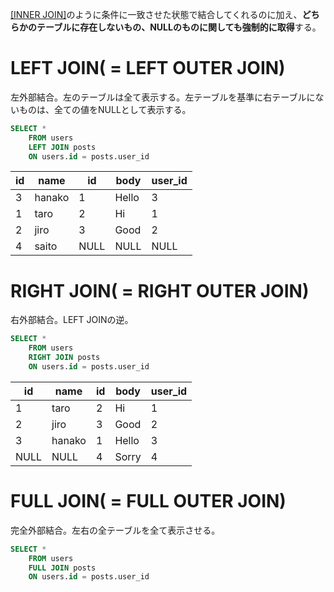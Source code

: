 [[INNER JOIN]](内部結合)のように条件に一致させた状態で結合してくれるのに加え、**どちらかのテーブルに存在しないもの、NULLのものに関しても強制的に取得**する。

# LEFT JOIN( = LEFT OUTER JOIN)
左外部結合。左のテーブルは全て表示する。左テーブルを基準に右テーブルにないものは、全ての値をNULLとして表示する。
```sql
SELECT * 
	FROM users 
	LEFT JOIN posts 
	ON users.id = posts.user_id
```

| id  | name   | id   | body  | user_id |
| --- | ------ | ---- | ----- | ------- |
| 3   | hanako | 1    | Hello | 3       |
| 1   | taro   | 2    | Hi    | 1       |
| 2   | jiro   | 3    | Good  | 2       |
| 4   | saito  | NULL | NULL  | NULL    |

# RIGHT JOIN( = RIGHT OUTER JOIN)
右外部結合。LEFT JOINの逆。
```sql
SELECT * 
	FROM users 
	RIGHT JOIN posts 
	ON users.id = posts.user_id
```

| id   | name   | id  | body  | user_id |
| ---- | ------ | --- | ----- | ------- |
| 1    | taro   | 2   | Hi    | 1       |
| 2    | jiro   | 3   | Good  | 2       |
| 3    | hanako | 1   | Hello | 3       |
| NULL | NULL   | 4   | Sorry | 4       |

# FULL JOIN( = FULL OUTER JOIN)
完全外部結合。左右の全テーブルを全て表示させる。
```sql
SELECT * 
	FROM users 
	FULL JOIN posts 
	ON users.id = posts.user_id
```
